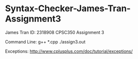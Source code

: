 # Syntax-Checker-James-Tran-Assignment3

James Tran ID: 2318908 CPSC350 Assignment 3

Command Line: g++ *.cpp ./assign3.out

Exceptions:
http://www.cplusplus.com/doc/tutorial/exceptions/
